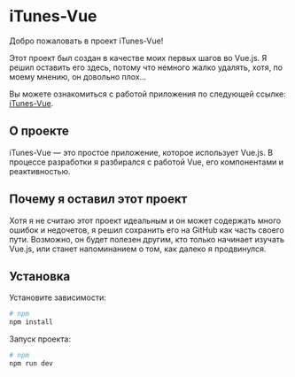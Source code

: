 # iTunes-Vue

Добро пожаловать в проект iTunes-Vue!

Этот проект был создан в качестве моих первых шагов во Vue.js. Я решил оставить его здесь, потому что немного жалко удалять, хотя, по моему мнению, он довольно плох... 

Вы можете ознакомиться с работой приложения по следующей ссылке: [iTunes-Vue](https://ilyakoloskov.github.io/portfolio/projects/Itunes/).

## О проекте

iTunes-Vue — это простое приложение, которое использует Vue.js. В процессе разработки я разбирался с работой Vue, его компонентами и реактивностью. 

## Почему я оставил этот проект

Хотя я не считаю этот проект идеальным и он может содержать много ошибок и недочетов, я решил сохранить его на GitHub как часть своего пути. Возможно, он будет полезен другим, кто только начинает изучать Vue.js, или станет напоминанием о том, как далеко я продвинулся.

## Установка

Установите зависимости:
```bash
# npm
npm install
```
Запуск проекта:
```bash
# npm
npm run dev
```
